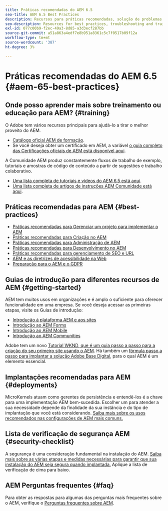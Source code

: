 ```yaml
---
title: Práticas recomendadas do AEM 6.5
seo-title: AEM 6.5 Best Practices
description: Recursos para práticas recomendadas, solução de problemas e treinamento para o AEM 6.5
seo-description: Resources for best practices, troubleshooting and training for AEM 6.5
exl-id: 077c00b9-f2ec-49a3-8d85-a3d3ecf287bb
source-git-commit: a51a863a4edf7e8b951a8361c5c7f0517b09f12a
workflow-type: tm+mt
source-wordcount: '387'
ht-degree: 3%

---
```


# Práticas recomendadas do AEM 6.5 {#aem-65-best-practices}

## Onde posso aprender mais sobre treinamento ou educação para AEM? {#training}

O Adobe tem vários recursos principais para ajudá-lo a tirar o melhor proveito do AEM.

* [Catálogo oficial AEM de formação](https://training.adobe.com/training/current-courses.html#solution=adobeExperienceManager&amp;p=1).
* Se você deseja obter um certificado em AEM, a variável [o guia completo das Certificações oficiais de AEM está disponível aqui](https://training.adobe.com/certification/exams.html#p=1&amp;solution=adobeExperienceManager).

A Comunidade AEM produz constantemente fluxos de trabalho de exemplo, tutoriais e amostras de código de conteúdo a partir de sugestões e trabalho colaborativo.

* [Uma lista completa de tutoriais e vídeos do AEM 6.5 está aqui](https://experienceleague.adobe.com/docs/experience-manager-tutorials.html).
* [Uma lista completa de artigos de instruções AEM Comunidade está aqui](https://experienceleaguecommunities.adobe.com/t5/adobe-experience-manager/ct-p/adobe-experience-manager-community).

## Práticas recomendadas para AEM {#best-practices}

* [Práticas recomendadas para Gerenciar um projeto para implementar o AEM](/help/managing/best-practices.md)
* [Práticas recomendadas para Criação no AEM](/help/sites-authoring/best-practices.md)
* [Práticas recomendadas para Administração de AEM](/help/sites-administering/administer-best-practices.md)
* [Práticas recomendadas para Desenvolvimento no AEM](/help/sites-developing/best-practices.md)
* [Práticas recomendadas para gerenciamento de SEO e URL](/help/managing/seo-and-url-management.md)
* [AEM e as diretrizes de acessibilidade na Web](/help/managing/web-accessibility.md)
* [Preparação para o AEM e o GDPR](/help/managing/data-protection-and-privacy.md)

## Guias de introdução para diferentes recursos de AEM {#getting-started}

AEM tem muitos usos em organizações e é amplo o suficiente para oferecer funcionalidade em uma empresa. Se você deseja acessar as primeiras etapas, visite os Guias de introdução:

* [Introdução à plataforma AEM e aos sites](/help/sites-deploying/deploy.md#getting-started)
* [Introdução ao AEM Forms](/help/forms/using/introduction-aem-forms.md)
* [Introdução ao AEM Mobile](/help/mobile/getting-started-aem-mobile.md)
* [Introdução ao AEM Communities](/help/communities/getting-started.md)

Adobe tem um novo [Tutorial WKND, que é um guia passo a passo para a criação do seu primeiro site usando o AEM](https://experienceleague.adobe.com/docs/experience-manager-learn/getting-started-wknd-tutorial-develop/overview.html?lang=pt-BR). Há também um [fórmula passo a passo para implantar a solução Adobe Base Digital](https://experienceleague.adobe.com/#courses), para o qual AEM é um elemento essencial.

## Implantações recomendadas para AEM {#deployments}

MicroKernels atuam como gerentes de persistência e entendê-los é a chave para uma implementação AEM bem-sucedida. Escolher um para atender a sua necessidade depende da finalidade da sua instância e do tipo de implantação que você está considerando. [Saiba mais sobre os usos recomendados nas configurações de AEM mais comuns.](/help/sites-deploying/recommended-deploys.md)

## Lista de verificação de segurança AEM {#security-checklist}

A segurança é uma consideração fundamental na instalação do AEM. [Saiba mais sobre as várias etapas e medidas necessárias para garantir que sua instalação do AEM seja segura quando implantada.](/help/sites-administering/security-checklist.md) Aplique a lista de verificação de cima para baixo.

## AEM Perguntas frequentes {#faq}

Para obter as respostas para algumas das perguntas mais frequentes sobre o AEM, verifique o [Perguntas frequentes sobre AEM](/help/sites-administering/aem-faqs.md).

